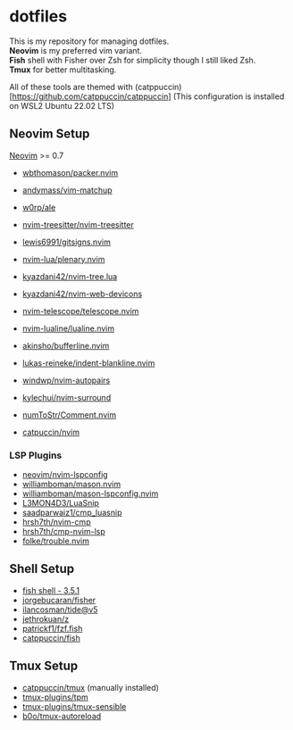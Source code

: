 # dotfiles
This is my repository for managing dotfiles.  
**Neovim** is my preferred vim variant.  
**Fish** shell with Fisher over Zsh for simplicity though I still liked Zsh.  
**Tmux** for better multitasking.

All of these tools are themed with (catppuccin)[https://github.com/catppuccin/catppuccin]
(This configuration is installed on WSL2 Ubuntu 22.02 LTS)
## Neovim Setup
[Neovim](https://github.com/neovim/neovim) >= 0.7

- [wbthomason/packer.nvim](https://github.com/wbthomason/packer.nvim)
- [andymass/vim-matchup](https://github.com/andymass/vim-matchup)
- [w0rp/ale](https://github.com/w0rp/ale)
- [nvim-treesitter/nvim-treesitter](https://github.com/nvim-treesitter/nvim-treesitter)
- [lewis6991/gitsigns.nvim](https://github.com/lewis6991/gitsigns.nvim)
- [nvim-lua/plenary.nvim](https://github.com/nvim-lua/plenary.nvim)

- [kyazdani42/nvim-tree.lua](https://github.com/kyazdani42/nvim-tree.lua)
- [kyazdani42/nvim-web-devicons](https://github.com/kyazdani42/nvim-web-devicons)
- [nvim-telescope/telescope.nvim](https://github.com/nvim-telescope/telescope.nvim)
- [nvim-lualine/lualine.nvim](https://github.com/nvim-lualine/lualine.nvim)
- [akinsho/bufferline.nvim](https://github.com/akinsho/bufferline.nvim)
- [lukas-reineke/indent-blankline.nvim](https://github.com/lukas-reineke/indent-blankline.nvim)
- [windwp/nvim-autopairs](https://github.com/windwp/nvim-autopairs)
- [kylechui/nvim-surround](https://github.com/kylechui/nvim-surround)
- [numToStr/Comment.nvim](https://github.com/numToStr/Comment.nvim)
- [catpuccin/nvim](https://github.com/catppuccin/nvim)

### LSP Plugins
- [neovim/nvim-lspconfig](https://github.com/neovim/nvim-lspconfig)
- [williamboman/mason.nvim](https://github.com/williamboman/mason.nvim)
- [williamboman/mason-lspconfig.nvim](https://github.com/williamboman/mason-lspconfig.nvim)
- [L3MON4D3/LuaSnip](https://github.com/L3MON4D3/LuaSnip)
- [saadparwaiz1/cmp_luasnip](https://github.com/saadparwaiz1/cmp_luasnip)
- [hrsh7th/nvim-cmp](https://github.com/hrsh7th/nvim-cmp)
- [hrsh7th/cmp-nvim-lsp](https://github.com/hrsh7th/cmp-nvim-lsp)
- [folke/trouble.nvim](https://github.com/folke/trouble.nvim)


## Shell Setup
- [fish shell - 3.5.1](https://github.com/fish-shell/fish-shell)
- [jorgebucaran/fisher](https://github.com/jorgebucaran/fisher)
- [ilancosman/tide@v5](https://github.com/ilancosman/tide@v5)
- [jethrokuan/z](https://github.com/jethrokuan/z)
- [patrickf1/fzf.fish](https://github.com/patrickf1/fzf.fish)
- [catppuccin/fish](https://github.com/catppuccin/fish)

## Tmux Setup
- [catppuccin/tmux](https://github.com/catppuccin/tmux) (manually installed)
- [tmux-plugins/tpm](https://github.com/tmux-plugins/tpm)
- [tmux-plugins/tmux-sensible](https://github.com/tmux-plugins/tmux-sensible)
- [b0o/tmux-autoreload](https://github.com/b0o/tmux-autoreload)

